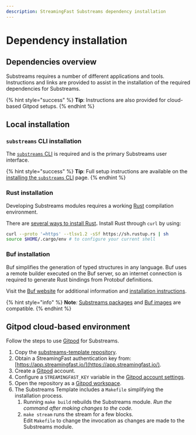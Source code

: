 ```yaml
---
description: StreamingFast Substreams dependency installation
---
```


# Dependency installation

## Dependencies overview

Substreams requires a number of different applications and tools. Instructions and links are provided to assist in the installation of the required dependencies for Substreams.

{% hint style="success" %}
**Tip**: Instructions are also provided for cloud-based Gitpod setups.
{% endhint %}

## Local installation

### `substreams` CLI installation

The [`substreams` CLI](../reference-and-specs/command-line-interface.md) is required and is the primary Substreams user interface.

{% hint style="success" %}
**Tip**: Full setup instructions are available on the [installing the `substreams` CLI](../getting-started/installing-the-cli.md) page.
{% endhint %}

### Rust installation

Developing Substreams modules requires a working [Rust](https://www.rust-lang.org/) compilation environment.

There are [several ways to install Rust](https://www.rust-lang.org/tools/install)**.**  Install Rust through `curl` by using:

```bash
curl --proto '=https' --tlsv1.2 -sSf https://sh.rustup.rs | sh
source $HOME/.cargo/env # to configure your current shell
```

### Buf installation

Buf simplifies the generation of typed structures in any language. Buf uses a remote builder executed on the Buf server, so an internet connection is required to generate Rust bindings from Protobuf definitions.

Visit the [Buf website](https://buf.build/) for additional information and [installation instructions](https://docs.buf.build/installation).

{% hint style="info" %}
**Note**_:_ [Substreams packages](../reference-and-specs/packages.md) and [Buf images](https://docs.buf.build/reference/images) are compatible.
{% endhint %}

## Gitpod cloud-based environment

Follow the steps to use [Gitpod](https://www.gitpod.io/) for Substreams.

1. Copy the [substreams-template repository](https://github.com/streamingfast/substreams-template/generate).
2. Obtain a StreamingFast authentication key from: [https://app.streamingfast.io/](https://app.streamingfast.io/).
3. Create a [Gitpod](https://gitpod.io/) account.
4. Configure a `STREAMINGFAST_KEY` variable in the [Gitpod account settings](https://gitpod.io/variables).
5. Open the repository as a [Gitpod workspace](https://gitpod.io/workspaces).
6. The Substreams Template includes a `Makefile` simplifying the installation process.
   1. Running `make build` rebuilds the Substreams module. _Run the command after making changes to the code._
   2. `make stream` runs the stream for a few blocks.\
      Edit `Makefile` to change the invocation as changes are made to the Substreams module.
